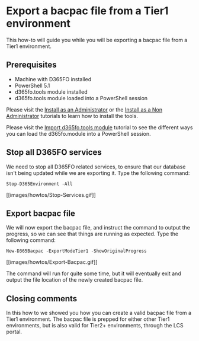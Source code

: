 ﻿# **Export a bacpac file from a Tier1 environment**

This how-to will guide you while you will be exporting a bacpac file from a Tier1 environment.

## **Prerequisites**
* Machine with D365FO installed
* PowerShell 5.1
* d365fo.tools module installed
* d365fo.tools module loaded into a PowerShell session

Please visit the [Install as an Administrator](https://github.com/d365collaborative/d365fo.tools/wiki/Tutorial-First-Time-Install-Administrator) or the [Install as a Non Administrator](https://github.com/d365collaborative/d365fo.tools/wiki/Tutorial-First-Time-Install-Non-Administrator) tutorials to learn how to install the tools.

Please visit the [Import d365fo.tools module](https://github.com/d365collaborative/d365fo.tools/wiki/Tutorial-First-Time-Import-Module) tutorial to see the different ways you can load the d365fo.module into a PowerShell session.

## **Stop all D365FO services**
We need to stop all D365FO related services, to ensure that our database isn't being updated while we are exporting it. Type the following command:

```
Stop-D365Environment -All
```

[[images/howtos/Stop-Services.gif]]

## **Export bacpac file**
We will now export the bacpac file, and instruct the command to output the progress, so we can see that things are running as expected. Type the following command:

```
New-D365Bacpac -ExportModeTier1 -ShowOriginalProgress
```

[[images/howtos/Export-Bacpac.gif]]

The command will run for quite some time, but it will eventually exit and output the file location of the newly created bacpac file.

## **Closing comments**
In this how to we showed you how you can create a valid bacpac file from a Tier1 environment. The bacpac file is prepped for either other Tier1 environments, but is also valid for Tier2+ environments, through the LCS portal.
